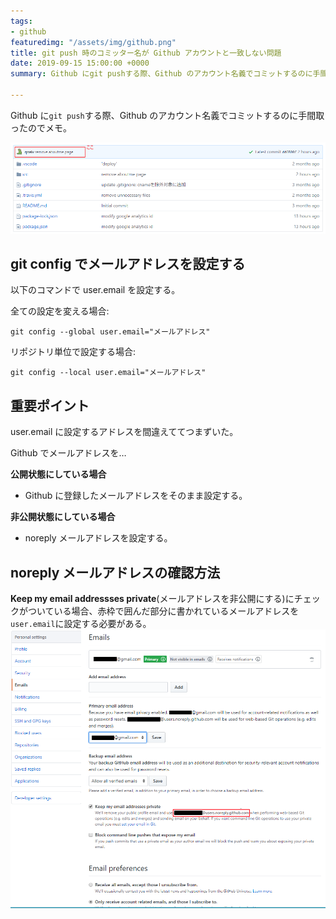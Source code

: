```yaml
---
tags:
- github
featuredimg: "/assets/img/github.png"
title: git push 時のコミッター名が Github アカウントと一致しない問題
date: 2019-09-15 15:00:00 +0000
summary: Github にgit pushする際、Github のアカウント名義でコミットするのに手間取ったのでメモ。

---
```

Github に`git push`する際、Github のアカウント名義でコミットするのに手間取ったのでメモ。

![](/assets/img/change-git-committer1.png)

## git config でメールアドレスを設定する

以下のコマンドで user.email を設定する。

全ての設定を変える場合:

`git config --global user.email="メールアドレス"`

リポジトリ単位で設定する場合:

`git config --local user.email="メールアドレス"`

## 重要ポイント

user.email に設定するアドレスを間違えててつまずいた。

Github でメールアドレスを…

**公開状態にしている場合**

* Github に登録したメールアドレスをそのまま設定する。

**非公開状態にしている場合**

* noreply メールアドレスを設定する。

## noreply メールアドレスの確認方法

**Keep my email addressses private**(メールアドレスを非公開にする)にチェックがついている場合、赤枠で囲んだ部分に書かれているメールアドレスを`user.email`に設定する必要がある。
![](/assets/img/change-git-committer2.png)
